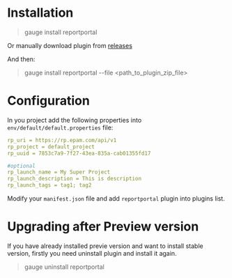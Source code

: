 # Installation

> gauge install reportportal

Or manually download plugin from [releases](https://github.com/reportportal/agent-net-gauge/releases)

And then:
> gauge install reportportal --file <path_to_plugin_zip_file>

# Configuration

In you project add the following properties into `env/default/default.properties` file:
```yml
rp_uri = https://rp.epam.com/api/v1
rp_project = default_project
rp_uuid = 7853c7a9-7f27-43ea-835a-cab01355fd17

#optional
rp_launch_name = My Super Project
rp_launch_description = This is description
rp_launch_tags = tag1; tag2
```

Modify your `manifest.json` file and add `reportportal` plugin into plugins list.

# Upgrading after Preview version

If you have already installed previe version and want to install stable version, firstly you need uninstall plugin and install it again.

> gauge uninstall reportportal
